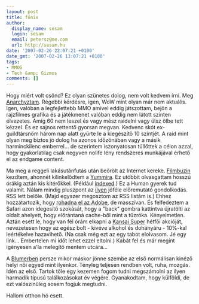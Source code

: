 ```yaml
---
layout: post
title: főnix
author:
  display_name: sesam
  login: sesam
  email: petersz@me.com
  url: http://sesam.hu
date: '2007-02-26 22:07:21 +0100'
date_gmt: '2007-02-26 13:07:21 +0100'
tags:
- MMOG
- Tech &amp; Gizmos
comments: []
---
```


Hogy miért volt csönd? Ez olyan szünetes dolog, nem volt kedvem írni. Meg [Anarchyztam](http://www.anarchy-online.com). Régebbi kérdésre, igen, WoW mint olyan már nem aktuális. Igen, valóban a legfejlettebb MMO amivel eddig játszottam, bejön a rajzfilmes grafika és a játékmenet valóban eddig nem látott szinten élvezetes. Amíg 60 nem leszel és vagy mész raidelni vagy ülsz ölbe tett kézzel. És ez sajnos rettentő gyorsan megvan. Kedvenc skót ex-guildtársnőm három nap alatt gyűrte le a kiegészítő 10 szintjét. A raid mint olyan meg biztos jó dolog ha azonos időzónában vagy a másik harminckilenc emberrel... de szerintem iszonyatosan túllőttek a célon azzal, hogy gyakorlatilag csak negyven nolife lény rendszeres munkájával érhető el az endgame content.

Ma meg a reggeli lakásutánfutás után beőrölt az Internet kereke. [Filmbuzin](http://filmbuzi.hu) kezdtem, ahonnét kilinkelődtem a [Yummira](http://yummie.hu). Ez utóbbit olvasgattam hosszú órákig aztán kis kitérőkkel. (Például [indexed](http://indexed.blogspot.com).) Ez a Human gyerek tud valamit. Nálam mindig pluszpont az [ilyen](http://yummie.hu/archives/2006/10/13/Legyen_minden_egyseges_karakterkodolassal) jóféle előremutató gondolkodás. RSS lett belőle. (Majd egyszer megosztom az RSS listám is.) Ehhez hozzátartozik, hogy [rohadna el az Adobe](http://www.petitiononline.com/lin64swf), de masszívan. És felfedeztem a Safari azon idegesítő szokását, hogy a "back" gombra kattintva újratölti az oldalt ahelyett, hogy előrántaná cache-ből mint a tűzróka. Kényelmetlen. Aztán esett le, hogy van fél órám elkapni a [Kansai Super](http://en.wikipedia.org/wiki/Kansai_Super) hétfői akcióját, nevezetesen hogy az egész bolt - kivéve alkohol és dohányáru - 10%-kal leértékelve hazavihető. (Na csak még ezt az egy tabot elolvasom. Jé egy link... Embertelen mi időt lehet ezzel eltolni.) Kabát fel és már megint igényesen a'la melegítő mentem utcára...

A [Blumerben](http://www.blumer.jp/hatkobe/pc) persze mikor máskor jönne szembe az első normálisan kinéző helyi női egyed mint ilyenkor. Tényleg teljesen rendben volt, ruha, mozgás. Idén az első. Tartok tőle egy kezemen fogom tudni megszámolni az ilyen harmadik típusú találkozásokat év végére. Gyanakodtam, hogy külföldi, de ezt valószínűleg sosem fogjuk megtudni.

Hallom otthon hó esett.

